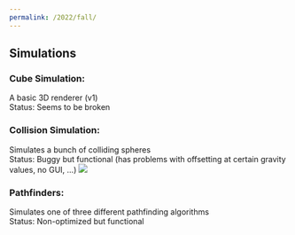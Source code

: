 ```yaml
---
permalink: /2022/fall/
---
```

## Simulations
### Cube Simulation:
A basic 3D renderer (v1)  
Status: Seems to be broken
<!-- ![][cube simulation gif] -->

### Collision Simulation:
Simulates a bunch of colliding spheres  
Status: Buggy but functional (has problems with offsetting at certain gravity values, no GUI, ...)
![][collision simulation gif]

### Pathfinders:
Simulates one of three different pathfinding algorithms  
Status: Non-optimized but functional
<!-- ![][pathfinder gif] -->

<!-- [cube simulation gif] -->
[collision simulation gif]: 2022/Fall/Deployable/collisionSim.gif
<!-- [pathfinder gif] -->